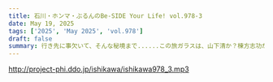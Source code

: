 ```yaml
---
title: 石川・ホンマ・ぶるんのBe-SIDE Your Life! vol.978-3
date: May 19, 2025
tags: ['2025', 'May 2025', 'vol.978']
draft: false
summary: 行き先に事欠いて、そんな秘境まで......この旅ガラスは、山下清か？棟方志功か？そのうち何か意外なモノに化けるやもしれません。みなさんもご旅行の際は、道中お気を付けて楽しんでください。
---
```


http://project-phi.ddo.jp/ishikawa/ishikawa978_3.mp3